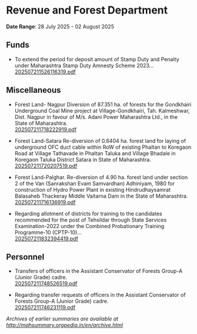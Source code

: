 # Revenue and Forest Department

**Date Range**: 28 July 2025 - 02 August 2025


## Funds
- To extend the period for deposit amount of Stamp Duty and Penalty under Maharashtra Stamp Duty Amnesty Scheme 2023...\
  [202507211526116319.pdf](https://gr.maharashtra.gov.in/Site/Upload/Government%20Resolutions/English/202507211526116319.pdf)

## Miscellaneous
- Forest Land- Nagpur Diversion of 87.351 ha. of forests for the Gondkhairi Underground Coal Mine project at Village-Gondkhairi, Tah. Kalmeshwar, Dist. Nagpur in favour of M/s. Adani Power Maharashtra Ltd., in the State of Maharashtra.\
  [202507211718222919.pdf](https://gr.maharashtra.gov.in/Site/Upload/Government%20Resolutions/English/202507211718222919.pdf)

- Forest Land-Satara Re-diversion of 0.6404 ha. forest land for laying of underground OFC duct  cable within RoW of existing Phaltan to Koregaon Road at Village Tathavade in Phaltan Taluka and Village Bhadale in Koregaon Taluka District Satara in State of Maharashtra.\
  [202507211720207519.pdf](https://gr.maharashtra.gov.in/Site/Upload/Government%20Resolutions/English/202507211720207519.pdf)

- Forest Land-Palghar. Re-diversion of 4.90 ha. forest land under section 2 of the Van (Sanrakshan Evam Samvardhan) Adhiniyam, 1980 for construction of Hydro Power Plant in existing Hindrudhaysamrat Balasaheb Thackeray Middle Vaitarna Dam in the State of Maharashtra.\
  [202507211716136919.pdf](https://gr.maharashtra.gov.in/Site/Upload/Government%20Resolutions/English/202507211716136919.pdf)

- Regarding allotment of districts for training to the candidates recommended for the post of Tehsildar through State Services Examination-2022 under the Combined Probationary Training Programme-10 (CPTP-10)...\
  [202507211832394419.pdf](https://gr.maharashtra.gov.in/Site/Upload/Government%20Resolutions/English/202507211832394419.pdf)

## Personnel
- Transfers of officers in the Assistant Conservator of Forests Group-A (Junior Grade) cadre.\
  [202507211748526519.pdf](https://gr.maharashtra.gov.in/Site/Upload/Government%20Resolutions/English/202507211748526519.pdf)

- Regarding transfer requests of officers in the Assistant Conservator of Forests Group-A (Junior Grade) cadre.\
  [202507211746231119.pdf](https://gr.maharashtra.gov.in/Site/Upload/Government%20Resolutions/English/202507211746231119.pdf)


*Archives of earlier summaries are available at http://mahsummary.orgpedia.in/en/archive.html*